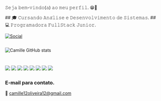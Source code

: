 <p>  𝚂𝚎𝚓𝚊 𝚋𝚎𝚖-𝚟𝚒𝚗𝚍𝚘(𝚊) 𝚊𝚘 𝚖𝚎𝚞 𝚙𝚎𝚛𝚏𝚒𝚕. 😁🤝 <p>
 ##
 🎓 𝙲𝚞𝚛𝚜𝚊𝚗𝚍𝚘 𝙰𝚗𝚊́𝚕𝚒𝚜𝚎 𝚎 𝙳𝚎𝚜𝚎𝚗𝚟𝚘𝚕𝚟𝚒𝚖𝚎𝚗𝚝𝚘 𝚍𝚎 𝚂𝚒𝚜𝚝𝚎𝚖𝚊𝚜.
 ##
 💻 𝙿𝚛𝚘𝚐𝚛𝚊𝚖𝚊𝚍𝚘𝚛𝚊 𝙵𝚞𝚕𝚕𝚂𝚝𝚊𝚌𝚔 𝙹𝚞𝚗𝚒𝚘𝚛.

[![Social](https://img.shields.io/badge/LinkedIn-0077B5?style=for-the-badge&logo=linkedin&logoColor=white)
](https://www.linkedin.com/in/camille-santos-oliveira-93065021b/)

##

![Camille GitHub stats](https://github-readme-stats.vercel.app/api?username=camillesantosoliv&show_icons=true&theme=cobalt)

###
<div display="display: inline_block"><br/>
<img align="center" alt"camillehtml" src="https://img.shields.io/badge/HTML-239120?style=for-the-badge&logo=html&logoColor=white"/>
<img align="center" alt"camillecss" src="https://img.shields.io/badge/CSS-239120?&style=for-the-badge&logo=css&logoColor=white"/>
<img align="center" alt"camilleC" src="https://img.shields.io/badge/json-white?&style=for-the-badge&logo=&logoColor=ffffff"/>
<img align="center" alt"camillePython" src="https://img.shields.io/badge/JavaScript-323330?style=for-the-badge&logo=javascript&logoColor=F7DF1E"/>
<img align="center" alt"camillejava" src="https://img.shields.io/badge/Java-ED8B00?style=for-the-badge&logo=openjdk&logoColor=white"/>
<img align="center" alt"camillesql" src="https://img.shields.io/badge/MySQL-00000F?style=for-the-badge&logo=mysql&logoColor=white"/> 
<img align="center" alt"camillesql" src="https://img.shields.io/badge/Csharp-dc6edf?&style=for-the-badge&logo=csharp&logoColor=white"/> 
<img align="center" alt"camillesql" src="https://img.shields.io/badge/sqlserver-white?&style=for-the-badge&logo=sqlserver&logoColor=ffffff"/> 
</div>

##

### E-mail para contato.
 📲 camille12oliveira12@gmail.com 
